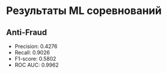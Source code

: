 # Результаты ML соревнований
## Anti-Fraud
- Precision: 0.4276
- Recall: 0.9026
- F1-score: 0.5802
- ROC AUC: 0.9962
